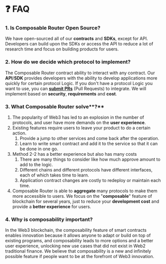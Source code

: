 # ❓ FAQ

### 1. Is Composable Router Open Source?

We have open-sourced all of our **contracts** and **SDKs**, except for API. Developers can build upon the SDKs or access the API to reduce a lot of research time and focus on building products for users.

### 2. How do we decide which protocol to implement?

The Composable Router contract ability to interact with any contract. Our **API**/**SDK** provides developers with the ability to develop applications more quickly for certain protocol Logic. If you don't have a protocol Logic you want to use, you can [**submit PRs**](https://github.com/dinngo/composable-router-logics) (Pull Requests) to integrate. We will implement based on **security**, **requirements** and **cost**.

### **3. What** Composable Router solve**?**

1. The popularity of Web3 has led to an explosion in the number of protocols, and user have more demands on the **user experience**.
2. Existing features require users to leave your product to do a certain action.&#x20;
   1. Provide a jump to other services and come back after the operation.
   2. Learn to write smart contract and add it to the service so that it can be done in one go.&#x20;
3. Method 2-2 has a better experience but also has many costs&#x20;
   1. There are many things to consider like how much approve amount to add to the logic.&#x20;
   2. Different chains and different protocols have different interfaces, each of which takes time to learn.&#x20;
   3. Application contract changes are costly to redeploy or maintain each time.
4. Composable Router is able to **aggregate** many protocols to make them more accessible to users. We focus on the "**composable**" feature of blockchain for several years, just to reduce your **development cost** and provide a **better experience** for users.

### 4. Why is composability important?

In the Web3 blockchain, the composability feature of smart contracts enables innovation because it allows anyone to adapt or build on top of existing programs, and composability leads to more options and a better user experience, unlocking new use cases that did not exist in Web2 traditional finance. We believe that composability is a new and infinitely possible feature if people want to be at the forefront of Web3 innovation.

